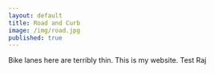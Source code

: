 ```yaml
---
layout: default
title: Road and Curb
image: /img/road.jpg
published: true
---
```


Bike lanes here are terribly thin. This is my website. Test Raj